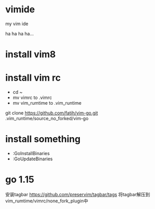 # vimide
my vim ide

ha ha ha ha...

# install vim8

# install vim rc
+ cd ~
+ mv vimrc to .vimrc
+ mv vim_rumtime  to .vim_runtime 


git clone https://github.com/fatih/vim-go.git   .vim_runtime/source_no_forked/vim-go
# install something
+ :GoInstallBinaries
+ :GoUpdateBinaries

# go 1.15


安装tagbar
https://github.com/preservim/tagbar/tags   将tagbar解压到   vim_rumtime/vimrc/none_fork_plugin中
